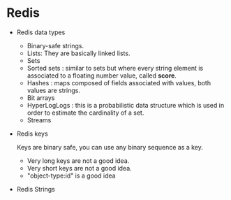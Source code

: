 # Redis
- Redis data types
    
    - Binary-safe strings.
    - Lists: They are basically linked lists.
    - Sets
    - Sorted sets : similar to sets but where every string element is 
    associated to a floating number value, called **score**. 
    - Hashes : maps composed of fields associated with values, both values
    are strings.
    - Bit arrays
    - HyperLogLogs : this is a probabilistic data structure which is used
    in order to estimate the cardinality of a set.
    - Streams
    
- Redis keys
    
    Keys are binary safe, you can use any binary sequence as a key.
    
    - Very long keys are not a good idea.
    - Very short keys are not a good idea.
    - "object-type:id" is a good idea
    
- Redis Strings
    
    
    